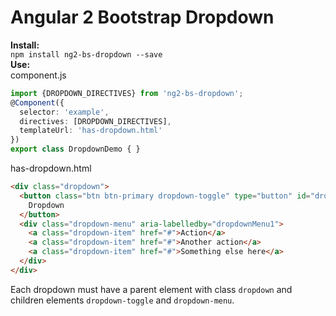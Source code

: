 # Angular 2 Bootstrap Dropdown 

__Install:__  
```npm install ng2-bs-dropdown --save```  
__Use:__  
component.js
```typescript 
import {DROPDOWN_DIRECTIVES} from 'ng2-bs-dropdown';
@Component({
  selector: 'example',
  directives: [DROPDOWN_DIRECTIVES],
  templateUrl: 'has-dropdown.html'
})
export class DropdownDemo { }
```  
has-dropdown.html
```html
<div class="dropdown">
  <button class="btn btn-primary dropdown-toggle" type="button" id="dropdownMenu1">
    Dropdown
  </button>
  <div class="dropdown-menu" aria-labelledby="dropdownMenu1">
    <a class="dropdown-item" href="#">Action</a>
    <a class="dropdown-item" href="#">Another action</a>
    <a class="dropdown-item" href="#">Something else here</a>
  </div>
</div>
```

Each dropdown must have a parent element with class `dropdown` and children elements `dropdown-toggle` and `dropdown-menu`.